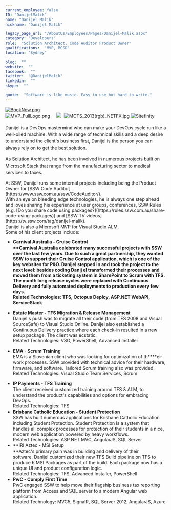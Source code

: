 ```yaml
---
current_employee: false
ID: "DanijelMalik"
name: "Danijel Malik"
nickname: "Danijel Malik"

legacy_page_url: "/AboutUs/Employees/Pages/Danijel-Malik.aspx"
category: "Developers"
role:  "Solution Architect, Code Auditor Product Owner"
qualifications:  "MVP, MCSD"
location: "Sydney"

blog:  ""
website:  ""
facebook:  ""
twitter:  "@DanijelMalik"
linkedin:  ""
skype:  ""

quote:  "Software is like music. Easy to use but hard to write."
---
```


​​​​​​​​​​​[![BookNow.png](/Images/Bio/BookNow.png)](http://veethere.com/With/DanijelMalik) <span style="line-height:18px;">   
</span> <span style="line-height:1.6;"> </span> ![MVP_FullLogo.png](/Images/Bio/MVP_FullLogo.png) <span style="line-height:1.6;">    </span>![](/Images/Bio/MCSD_2013(rgb)_1477.jpg)<span style="line-height:1.6;">  </span> ![MCTS_2013(rgb)_NETFX.jpg](/Images/Bio/MCTS_2013(rgb)_NETFX.jpg) ![Sitefinity](/Images/Bio/logo_sitefinity.png)   

 <span style="line-height:1.5em;background-color:initial;">Danijel is a DevOps mastermind who can make your DevOps cycle run like a well-oiled machine. With a wide range of technical skills and a deep desire to understand the client's business first, Danijel is the person you can always rely on to get the best solution.</span>

 <span style="line-height:1.5em;background-color:initial;"></span> <span style="line-height:1.5em;background-color:initial;">As Solution Architect, he has been involved in numerous projects built on Microsoft Stack that range from the manufacturing sector to medical services to taxes.</span>

<div><div>At SSW, Danijel runs some internal projects including being the Product Owner for [SSW Code Auditor](https://www.ssw.com.au/ssw/CodeAuditor/).   
</div><div>With an eye on bleeding edge technologies, he is always one step ahead and loves sharing his experience at user groups, conferences, SSW Rules (e.g. [Do you share code using packages?](https://rules.ssw.com.au/share-code-using-packages)) and [SSW TV videos](https://tv.ssw.com/tag/danijel-malik).  
</div><div> 

   </div><div>Danijel is also a Microsoft MVP for Visual Studio ALM.</div><div> 

   </div><div>Some of his client projects include:​  
</div><div> 

   </div><div>

*   <strong style="line-height:18px;"> Carnival Australia - Cruise Control  
**<span style="line-height:18px;background-color:initial;">Carnival Australia celebrated many successful projects with SSW over the last few years. Due to such a great partnership, they wanted SSW to support their Cruise Control application, which is one of the key websites for P&O. Danijel stepped in and took the project to the next level: besides coding Danij el transformed their processes and moved them from a ticketing system in SharePoint to Scrum with TFS. The month long release cycles were replaced with Continuous Delivery and fully automated deployments to production every few days.  
</span><span style="line-height:18px;">Related Technologies: TFS, Octopus Deploy, ASP.NET WebAPI, ServiceStack</span></strong></div><div> 

   </div><div>

*   <span style="line-height:18px;"> **Estate Master - TFS Migration & Release Management**  
</span><span style="line-height:18px;">Danijel's push was to migrate all their code (from TFS 2008 and Visual SourceSafe) to Visual Studio Online. Danijel also established a Continuous Delivery practice where each check-in resulted in a new setup package. The client was ecstatic.  
</span><span style="line-height:18px;">Related Technologies: VSO, PowerShell, Advanced Installer</span></div><div> 

   </div><div>

*   <span style="line-height:18px;"> **EMA - Scrum Training**  
</span><span style="line-height:18px;">EMA is a Slovenian client who was looking for optimization of th****eir work processes. SSW provided with technical advice for their hardware, firmware, and software. Tailored Scrum training also was provided.  
</span><span style="line-height:18px;">Related Technologies: Visual Studio Team Services, Scrum</span></div><div> 

   </div><div>

*   <span style="line-height:18px;"> **IP Payments - TFS Training**  
</span><span style="line-height:18px;">The client received customized training around TFS & ALM, to understand the product's capabilities and options for embracing DevOps.  
</span><span style="line-height:18px;">Related Technologies: TFS</span>
*   <span style="line-height:18px;"></span> <span style="line-height:18px;"> **Brisbane Catholic Education - Student Protection**  
</span><span style="line-height:18px;">SSW has built numerous a</span><span style="line-height:18px;">pplications for Brisbane Catholic Education including Student Protection. Student Protection is a system that handles all complex processes for protection of their students in a nice, modern web application powered by heavy workflows.  
</span><span style="line-height:18px;">Related Technologies: ASP.NET MVC, AngularJS, SQL Server</span>
*   <span style="line-height:18px;"> **IRI Aztec - MSI Setup  
**</span><span style="line-height:18px;background-color:initial;">Aztec's primary pain was in building and delivery of their software. Danijel c</span><span style="line-height:18px;background-color:initial;">ustomized their new TFS Build pipeline on TFS to produce 6 MSI Packages as part of the build. Each package now has a unique UI and product configuration logic.  
</span><span style="line-height:18px;">Related Technologies: TFS, Advanced Installer, PowerShell</span>
*   <span style="line-height:18px;"> **PwC - Comply First Time**  
</span><span style="line-height:18px;">PwC engaged SSW to help move their flagship business tax reporting platform from Access and SQL server to a modern Angular web application.  
</span><span style="line-height:18px;">Related Technology: MVC5, SignalR, SQL Server 2012, AngularJS, Azure </span></div></div>